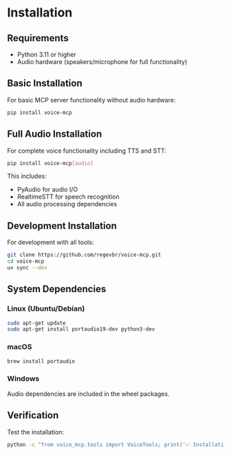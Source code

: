 # Installation

## Requirements

- Python 3.11 or higher
- Audio hardware (speakers/microphone for full functionality)

## Basic Installation

For basic MCP server functionality without audio hardware:

```bash
pip install voice-mcp
```

## Full Audio Installation

For complete voice functionality including TTS and STT:

```bash
pip install voice-mcp[audio]
```

This includes:
- PyAudio for audio I/O
- RealtimeSTT for speech recognition
- All audio processing dependencies

## Development Installation

For development with all tools:

```bash
git clone https://github.com/regevbr/voice-mcp.git
cd voice-mcp
uv sync --dev
```

## System Dependencies

### Linux (Ubuntu/Debian)
```bash
sudo apt-get update
sudo apt-get install portaudio19-dev python3-dev
```

### macOS
```bash
brew install portaudio
```

### Windows
Audio dependencies are included in the wheel packages.

## Verification

Test the installation:

```bash
python -c "from voice_mcp.tools import VoiceTools; print('✅ Installation successful')"
```
